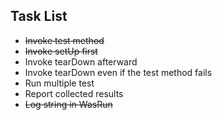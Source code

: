 ## Task List

- <s>Invoke test method</s>
- <s>Invoke setUp first</s>
- Invoke tearDown afterward
- Invoke tearDown even if the test method fails
- Run multiple test
- Report collected results
- <s>Log string in WasRun</s>